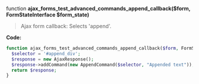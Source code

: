 function **ajax_forms_test_advanced_commands_append_callback($form, FormStateInterface $form_state)**

> Ajax form callback: Selects 'append'.

**Code:**
```php
function ajax_forms_test_advanced_commands_append_callback($form, FormStateInterface $form_state) {
  $selector = '#append_div';
  $response = new AjaxResponse();
  $response->addCommand(new AppendCommand($selector, "Appended text"));
  return $response;
}
```
